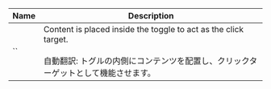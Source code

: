 | Name | Description                                                                                                                                                   |
| ---- | ------------------------------------------------------------------------------------------------------------------------------------------------------------- |
| ``   | Content is placed inside the toggle to act as the click target.<br /><br />自動翻訳: トグルの内側にコンテンツを配置し、クリックターゲットとして機能させます。 |
